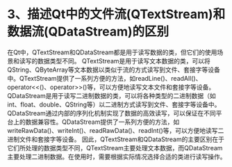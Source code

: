 # 3、描述Qt中的文件流(QTextStream)和数据流(QDataStream)的区别

在Qt中，QTextStream和QDataStream都是用于读写数据的类，但它们的使用场景和读写的数据类型不同。 QTextStream是用于读写文本数据的类，可以将QString、QByteArray等文本数据以类似于流的方式读写到文件、套接字等设备中。QTextStream提供了一系列方便的方法，如readLine()、readAll()、operator<<()、operator>>()等，可以方便地读写文本文件和套接字等设备。 QDataStream是用于读写二进制数据的类，可以将各种类型的二进制数据（如int、float、double、QString等）以二进制方式读写到文件、套接字等设备中。QDataStream通过内部的序列化机制实现了数据的高效读写，可以保证在不同平台上的数据兼容性。QDataStream提供了一系列方便的方法，如writeRawData()、writeInt()、readRawData()、readInt()等，可以方便地读写二进制文件和套接字等设备。 因此，QTextStream和QDataStream的主要区别在于它们所处理的数据类型不同，QTextStream主要处理文本数据，而QDataStream主要处理二进制数据。在使用时，需要根据实际情况选择合适的类进行读写操作。